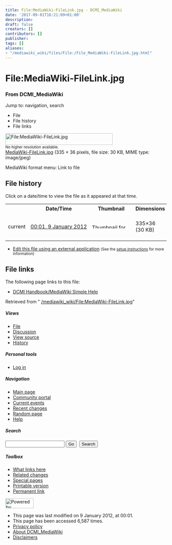 ```yaml
---
title: File:MediaWiki-FileLink.jpg - DCMI_MediaWiki
date: '2017-09-01T16:21:09+01:00'
description: 
draft: false
creators: []
contributors: []
publisher: 
tags: []
aliases:
- "/mediawiki_wiki/files/File:/File_MediaWiki-FileLink.jpg.html"
---
```


<a id="top"></a>
# File:MediaWiki-FileLink.jpg

### From DCMI\_MediaWiki

Jump to: navigation, search
<!-- start content -->
- File
- File history
- File links

 [<img alt="File:MediaWiki-FileLink.jpg" src="/images/8/8d/MediaWiki-FileLink.jpg" width="335" height="36">](/mediawiki_wiki/files/MediaWiki-FileLink.jpg)  
<small>No higher resolution available.</small>  
 [MediaWiki-FileLink.jpg](/images/8/8d/MediaWiki-FileLink.jpg)‎ (335 × 36 pixels, file size: 30 KB, MIME type: image/jpeg)

MediaWiki format menu: Link to file

<!-- 
NewPP limit report
Preprocessor node count: 1/1000000
Post-expand include size: 0/2097152 bytes
Template argument size: 0/2097152 bytes
Expensive parser function count: 0/100
-->
## File history

Click on a date/time to view the file as it appeared at that time.

<table class="wikitable filehistory">
  <tr>
    <td></td>
    <th>Date/Time</th>
    <th>Thumbnail</th>
    <th>Dimensions</th>
    <th>User</th>
    <th>Comment</th>
  </tr>
  <tr>
    <td>current</td>
    <td class="filehistory-selected" style="white-space: nowrap;"><a href="/mediawiki_wiki/files/MediaWiki-FileLink.jpg">00:01, 9 January 2012</a></td>
    <td><a href="/images/8/8d/MediaWiki-FileLink.jpg"><img alt="Thumbnail for version as of 00:01, 9 January 2012" src="/images/8/8d/MediaWiki-FileLink.jpg" width="120" height="13"></a></td>
    <td>335×36 <span style="white-space: nowrap;">(30 KB)</span>
    </td>
    <td>
      <a href="/index.php?title=User:StuartSutton&amp;action=edit&amp;redlink=1" class="new mw-userlink" title="User:StuartSutton (page does not exist)">StuartSutton</a> <span style="white-space: nowrap;"> <span class="mw-usertoollinks">(<a href="/index.php?title=User_talk:StuartSutton&amp;action=edit&amp;redlink=1" class="new" title="User talk:StuartSutton (page does not exist)">Talk</a> | <a href="/index.php/Special:Contributions/StuartSutton" title="Special:Contributions/StuartSutton">contribs</a>)</span></span>
    </td>
    <td> <span class="comment">(MediaWiki format menu: Link to file)</span>
    </td>
  </tr>
</table>

  

- [Edit this file using an external application](/index.php?title=File:MediaWiki-FileLink.jpg&action=edit&externaledit=true&mode=file "File:MediaWiki-FileLink.jpg") <small>(See the <a href="http://www.mediawiki.org/wiki/Manual:External_editors" class="external text" rel="nofollow">setup instructions</a> for more information)</small>

## File links

The following page links to this file:

- [DCMI Handbook/MediaWiki Simple Help](/index.php/DCMI_Handbook/MediaWiki_Simple_Help "DCMI Handbook/MediaWiki Simple Help")

Retrieved from " [/mediawiki_wiki/File:MediaWiki-FileLink.jpg](/mediawiki_wiki/files/File:/File:MediaWiki-FileLink.jpg.html)"

<!-- end content -->

##### Views

- [File](/mediawiki_wiki/files/File:/File:MediaWiki-FileLink.jpg.html)
- [Discussion](/index.php?title=File_talk:MediaWiki-FileLink.jpg&action=edit&redlink=1 "Discussion about the content page [t]")
- [View source](/index.php?title=File:MediaWiki-FileLink.jpg&action=edit "This page is protected.
You can view its source [e]")
- [History](/index.php?title=File:MediaWiki-FileLink.jpg&action=history "Past revisions of this page [h]")

##### Personal tools

- [Log in](/index.php?title=Special:UserLogin&returnto=File:MediaWiki-FileLink.jpg "You are encouraged to log in; however, it is not mandatory [o]")

<script type="text/javascript"> if (window.isMSIE55) fixalpha(); </script>

##### Navigation

- [Main page](/index.php/Main_Page "Visit the main page [z]")
- [Community portal](/index.php/DCMI_MediaWiki:Community_portal "About the project, what you can do, where to find things")
- [Current events](/index.php/DCMI_MediaWiki:Current_events "Find background information on current events")
- [Recent changes](/index.php/Special:RecentChanges "The list of recent changes in the wiki [r]")
- [Random page](/index.php/Special:Random "Load a random page [x]")
- [Help](/index.php/Help:Contents "The place to find out")

##### <label for="searchInput">Search</label>

<form action="/index.php" id="searchform">
				<input type="hidden" name="title" value="Special:Search">
				<input id="searchInput" title="Search DCMI_MediaWiki" accesskey="f" type="search" name="search">
				<input type="submit" name="go" class="searchButton" id="searchGoButton" value="Go" title="Go to a page with this exact name if exists"> 
				<input type="submit" name="fulltext" class="searchButton" id="mw-searchButton" value="Search" title="Search the pages for this text">
			</form>

##### Toolbox

- [What links here](/index.php/Special:WhatLinksHere/File:MediaWiki-FileLink.jpg "List of all wiki pages that link here [j]")
- [Related changes](/index.php/Special:RecentChangesLinked/File:MediaWiki-FileLink.jpg "Recent changes in pages linked from this page [k]")
- [Special pages](/index.php/Special:SpecialPages "List of all special pages [q]")
- [Printable version](/index.php?title=File:MediaWiki-FileLink.jpg&printable=yes "Printable version of this page [p]")
- [Permanent link](/index.php?title=File:MediaWiki-FileLink.jpg&oldid=2167 "Permanent link to this revision of the page")

<!-- end of the left (by default at least) column -->

 [<img src="/skins/common/images/poweredby_mediawiki_88x31.png" height="31" width="88" alt="Powered by MediaWiki">](http://www.mediawiki.org/)

- This page was last modified on 9 January 2012, at 00:01.
- This page has been accessed 6,587 times.
- [Privacy policy](/index.php/DCMI_MediaWiki:Privacy_policy "DCMI MediaWiki:Privacy policy")
- [About DCMI\_MediaWiki](/index.php/DCMI_MediaWiki:About "DCMI MediaWiki:About")
- [Disclaimers](/index.php/DCMI_MediaWiki:General_disclaimer "DCMI MediaWiki:General disclaimer")

<script>if (window.runOnloadHook) runOnloadHook();</script><!-- Served in 0.488 secs. -->

